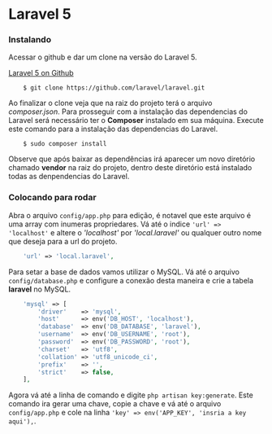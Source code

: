 # Laravel 5

### Instalando

Acessar o github e dar um clone na versão do Laravel 5. 

[Laravel 5 on Github](https://github.com/laravel/laravel)

```code
	$ git clone https://github.com/laravel/laravel.git
```

Ao finalizar o clone veja que na raiz do projeto terá o arquivo *composer.json*. Para prosseguir com a instalação das dependencias do Laravel será necessário ter o **Composer** instalado em sua máquina. Execute este comando para a instalação das dependencias do Laravel.

```code
	$ sudo composer install
```
Observe que após baixar as dependências irá aparecer um novo diretório chamado **vendor** na raiz do projeto, dentro deste diretório está instalado todas as denpendencias do Laravel.

### Colocando para rodar 

Abra o arquivo ```config/app.php``` para edição, é notavel que este arquivo é uma array com inumeras propriedares. Vá até o indice ```'url' => 'localhost'``` e altere o *'localhost'* por *'local.laravel'* ou qualquer outro nome que deseja para a url do projeto.

```php
	'url' => 'local.laravel',
```

Para setar a base de dados vamos utilizar o MySQL. Vá até o arquivo ```config/database.php``` e configure a conexão desta maneira e crie a tabela **laravel** no MySQL.

```php
	'mysql' => [
	    'driver'    => 'mysql',
	    'host'      => env('DB_HOST', 'localhost'),
	    'database'  => env('DB_DATABASE', 'laravel'),
	    'username'  => env('DB_USERNAME', 'root'),
	    'password'  => env('DB_PASSWORD', 'root'),
	    'charset'   => 'utf8',
	    'collation' => 'utf8_unicode_ci',
	    'prefix'    => '',
	    'strict'    => false,
	],
```

Agora vá até a linha de comando e digite ```php artisan key:generate```. Este comando ira gerar uma chave, copie a chave e vá até o arquivo ```config/app.php``` e cole na linha ```'key' => env('APP_KEY', 'insria a key aqui'),```.


